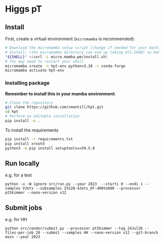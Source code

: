 # Higgs pT

## Install

First, create a virtual environment (`micromamba` is recommended):

```bash
# Download the micromamba setup script (change if needed for your machine https://mamba.readthedocs.io/en/latest/installation/micromamba-installation.html)
# Install: (the micromamba directory can end up taking O(1-10GB) so make sure the directory you're using allows that quota)
"${SHELL}" <(curl -L micro.mamba.pm/install.sh)
# You may need to restart your shell
micromamba create -n hpt-env python=3.10 -c conda-forge
micromamba activate hpt-env
```

### Installing package

**Remember to install this in your mamba environment**.

```bash
# Clone the repository
git clone https://github.com/cmantill/hpt.git
cd hpt
# Perform an editable installation
pip install -e .
```
To install the requirements
```bash
pip install -r requirements.txt
pip install xrootd
python3 -m pip install setuptools==59.5.0
```


## Run locally

e.g. for a test
```
python -u -W ignore src/run.py --year 2023  --starti 0 --endi 1 --samples VJets --subsamples Zto2Q-4Jets_HT-400to600 --processor ptSkimmer --nano-version v12
```

## Submit jobs

e.g. for HH
```
python src/condor/submit.py --processor ptSkimmer --tag 24Jul26 --files-per-job 20 --submit --samples HH --nano-version v12 --git-branch main --year 2023
```

